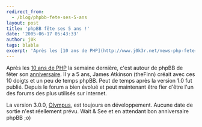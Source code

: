 ```yaml
---
redirect_from:
  - /blog/phpbb-fete-ses-5-ans
layout: post
title: 'phpBB fête ses 5 ans !'
date: '2005-06-17 05:43:33'
author: j0k
tags: blabla
excerpt: 'Après les [10 ans de PHP](http://www.j0k3r.net/news-php-fete-sa-decennie-527.html) la semaine dernière, c''est autour de phpBB de fêter son [anniversaire](http://www.phpbb.com/phpBB/viewtopic.php?f=14&amp;t=299352).   )   Il y a 5 ans, James Atkinson (theFinn) créait avec ces 10 doigts et un peu de temps phpBB. Peut de temps après la version 1.0 fut      ...'
---
```


Après les [10 ans de PHP](http://www.j0k3r.net/news-php-fete-sa-decennie-527.html) la semaine dernière, c'est autour de phpBB de fêter son [anniversaire](http://www.phpbb.com/phpBB/viewtopic.php?f=14&amp;t=299352).      Il y a 5 ans, James Atkinson (theFinn) créait avec ces 10 doigts et un peu de temps phpBB. Peut de temps après la version 1.0 fut publié. Depuis le forum a bien évolué et peut maintenant être fier d'être l'un des forums des plus utilisés sur internet.

La version 3.0.0, [Olympus](http://area51.phpbb.com/statcvs/), est toujours en développement. Aucune date de sortie n'est réellement prévu.   Wait &amp; See et en attendant bon anniversaire phpBB ;o)
